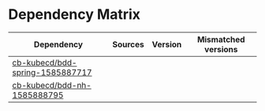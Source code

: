# Dependency Matrix

Dependency | Sources | Version | Mismatched versions
---------- | ------- | ------- | -------------------
[cb-kubecd/bdd-spring-1585887717](https://github.com/cb-kubecd/bdd-spring-1585887717.git) |  | []() | 
[cb-kubecd/bdd-nh-1585888795](https://github.com/cb-kubecd/bdd-nh-1585888795.git) |  | []() | 
